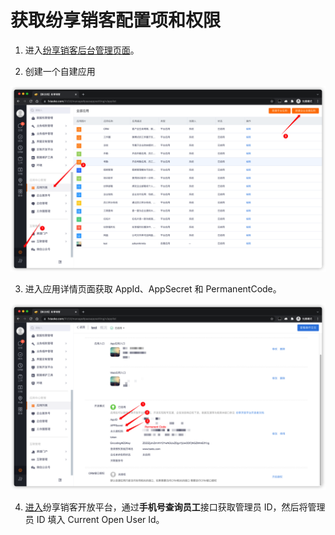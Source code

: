 # 获取纷享销客配置项和权限

<LastUpdated/>

1. 进入[纷享销客后台管理页面](https://www.fxiaoke.com/XV/UI/manage)。


2. 创建一个自建应用

<img src="../../images/fxiaoke-1.png" />

<br/>

3. 进入应用详情页面获取 AppId、AppSecret 和 PermanentCode。

<img src="../../images/fxiaoke-2.png" />

<br/>

4. [进入](http://open.fxiaoke.com/wiki.html#artiId=1122)纷享销客开放平台，通过**手机号查询员工**接口获取管理员 ID，然后将管理员 ID 填入 Current Open User Id。
